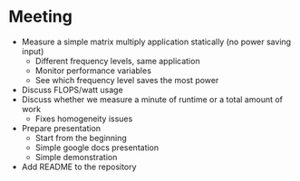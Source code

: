 # Meeting

- Measure a simple matrix multiply application statically (no power saving input)
	- Different frequency levels, same application
	- Monitor performance variables
	- See which frequency level saves the most power
- Discuss FLOPS/watt usage
- Discuss whether we measure a minute of runtime or a total amount of work
	- Fixes homogeneity issues
- Prepare presentation
	- Start from the beginning
	- Simple google docs presentation
	- Simple demonstration
- Add README to the repository